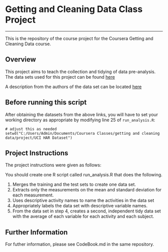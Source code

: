# Getting and Cleaning Data Class Project
***
This is the repository of the course project for the Coursera Getting and Cleaning Data course. 

## Overview
This project aims to teach the collection and tidying of data pre-analysis.
The data sets used for this project can be found [here](https://d396qusza40orc.cloudfront.net/getdata%2Fprojectfiles%2FUCI%20HAR%20Dataset.zip)

A description from the authors of the data set can be located [here](http://archive.ics.uci.edu/ml/datasets/Human+Activity+Recognition+Using+Smartphones)

## Before running this script
After obtaining the datasets from the above links, you will have to set your working directory as appropriate by modifying line 25 of `run_analysis.R`:

```{r eval=FALSE}
# adjust this as needed
setwd("C:/Users/Admin/Documents/Coursera Classes/getting and cleaning data/project/UCI HAR Dataset")
```

## Project Instructions
The project instructions were given as follows:

You should create one R script called run_analysis.R that does the following. 
1. Merges the training and the test sets to create one data set.
2. Extracts only the measurements on the mean and standard deviation for each measurement. 
3. Uses descriptive activity names to name the activities in the data set
4. Appropriately labels the data set with descriptive variable names. 
5. From the data set in step 4, creates a second, independent tidy data set with the average of each variable for each activity and each subject.

## Further Information
For futher information, please see CodeBook.md in the same repository. 